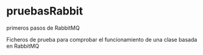 # pruebasRabbit
primeros pasos de RabbitMQ 

Ficheros de prueba para comprobar el funcionamiento de una clase basada 
en RabbitMQ
